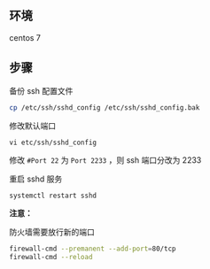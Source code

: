 ## 环境

centos 7

## 步骤

备份 ssh 配置文件

```sh
cp /etc/ssh/sshd_config /etc/ssh/sshd_config.bak
```

修改默认端口

```
vi etc/ssh/sshd_config
```

修改 `#Port 22` 为 `Port 2233` ，则 ssh 端口分改为 2233

重启 sshd 服务

```sh
systemctl restart sshd
```

**注意：**

防火墙需要放行新的端口

```sh
firewall-cmd --premanent --add-port=80/tcp
firewall-cmd --reload
```

